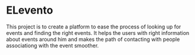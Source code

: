 # ELevento
This project is to create a platform to ease the process of looking up for events and finding the right events. It helps the users with right information about events around him and makes the path of contacting with people associationg with the event smoother.
